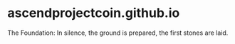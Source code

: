 # ascendprojectcoin.github.io
The Foundation: In silence, the ground is prepared, the first stones are laid.
